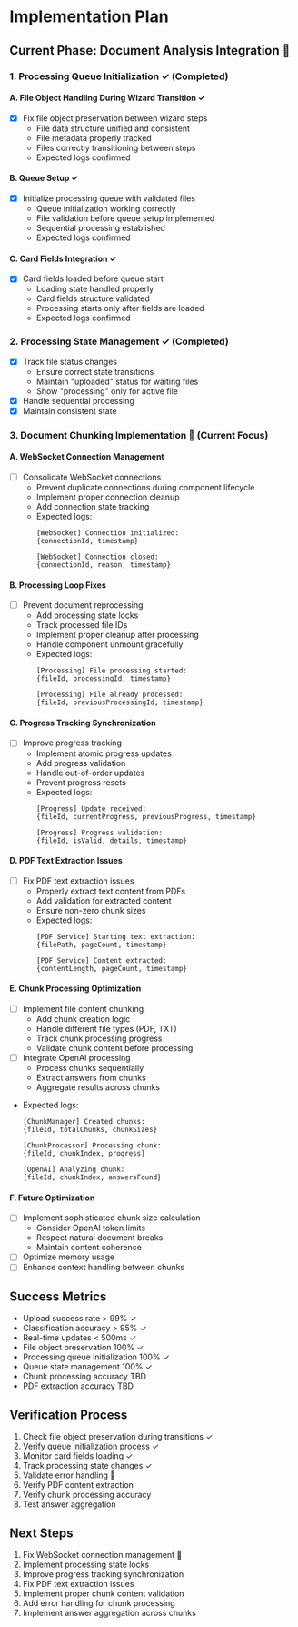 # Implementation Plan

## Current Phase: Document Analysis Integration 🔄

### 1. Processing Queue Initialization ✓ (Completed)
#### A. File Object Handling During Wizard Transition ✓
- [x] Fix file object preservation between wizard steps
  - File data structure unified and consistent
  - File metadata properly tracked
  - Files correctly transitioning between steps
  - Expected logs confirmed

#### B. Queue Setup ✓
- [x] Initialize processing queue with validated files
  - Queue initialization working correctly
  - File validation before queue setup implemented
  - Sequential processing established
  - Expected logs confirmed

#### C. Card Fields Integration ✓
- [x] Card fields loaded before queue start
  - Loading state handled properly
  - Card fields structure validated
  - Processing starts only after fields are loaded
  - Expected logs confirmed

### 2. Processing State Management ✓ (Completed)
- [x] Track file status changes
  - Ensure correct state transitions
  - Maintain "uploaded" status for waiting files
  - Show "processing" only for active file
- [x] Handle sequential processing
- [x] Maintain consistent state

### 3. Document Chunking Implementation 🔄 (Current Focus)
#### A. WebSocket Connection Management
- [ ] Consolidate WebSocket connections
  - Prevent duplicate connections during component lifecycle
  - Implement proper connection cleanup
  - Add connection state tracking
  - Expected logs:
    ```
    [WebSocket] Connection initialized:
    {connectionId, timestamp}

    [WebSocket] Connection closed:
    {connectionId, reason, timestamp}
    ```

#### B. Processing Loop Fixes
- [ ] Prevent document reprocessing
  - Add processing state locks
  - Track processed file IDs
  - Implement proper cleanup after processing
  - Handle component unmount gracefully
  - Expected logs:
    ```
    [Processing] File processing started:
    {fileId, processingId, timestamp}

    [Processing] File already processed:
    {fileId, previousProcessingId, timestamp}
    ```

#### C. Progress Tracking Synchronization
- [ ] Improve progress tracking
  - Implement atomic progress updates
  - Add progress validation
  - Handle out-of-order updates
  - Prevent progress resets
  - Expected logs:
    ```
    [Progress] Update received:
    {fileId, currentProgress, previousProgress, timestamp}

    [Progress] Progress validation:
    {fileId, isValid, details, timestamp}
    ```

#### D. PDF Text Extraction Issues
- [ ] Fix PDF text extraction issues
  - Properly extract text content from PDFs
  - Add validation for extracted content
  - Ensure non-zero chunk sizes
  - Expected logs:
    ```
    [PDF Service] Starting text extraction:
    {filePath, pageCount, timestamp}

    [PDF Service] Content extracted:
    {contentLength, pageCount, timestamp}
    ```

#### E. Chunk Processing Optimization
- [ ] Implement file content chunking
  - Add chunk creation logic
  - Handle different file types (PDF, TXT)
  - Track chunk processing progress
  - Validate chunk content before processing
- [ ] Integrate OpenAI processing
  - Process chunks sequentially
  - Extract answers from chunks
  - Aggregate results across chunks
- Expected logs:
  ```
  [ChunkManager] Created chunks:
  {fileId, totalChunks, chunkSizes}

  [ChunkProcessor] Processing chunk:
  {fileId, chunkIndex, progress}

  [OpenAI] Analyzing chunk:
  {fileId, chunkIndex, answersFound}
  ```

#### F. Future Optimization
- [ ] Implement sophisticated chunk size calculation
  - Consider OpenAI token limits
  - Respect natural document breaks
  - Maintain content coherence
- [ ] Optimize memory usage
- [ ] Enhance context handling between chunks

## Success Metrics
- Upload success rate > 99% ✓
- Classification accuracy > 95% ✓
- Real-time updates < 500ms ✓
- File object preservation 100% ✓
- Processing queue initialization 100% ✓
- Queue state management 100% ✓
- Chunk processing accuracy TBD
- PDF extraction accuracy TBD

## Verification Process
1. Check file object preservation during transitions ✓
2. Verify queue initialization process ✓
3. Monitor card fields loading ✓
4. Track processing state changes ✓
5. Validate error handling 🔄
6. Verify PDF content extraction
7. Verify chunk processing accuracy
8. Test answer aggregation

## Next Steps
1. Fix WebSocket connection management 🔄
2. Implement processing state locks
3. Improve progress tracking synchronization
4. Fix PDF text extraction issues
5. Implement proper chunk content validation
6. Add error handling for chunk processing
7. Implement answer aggregation across chunks